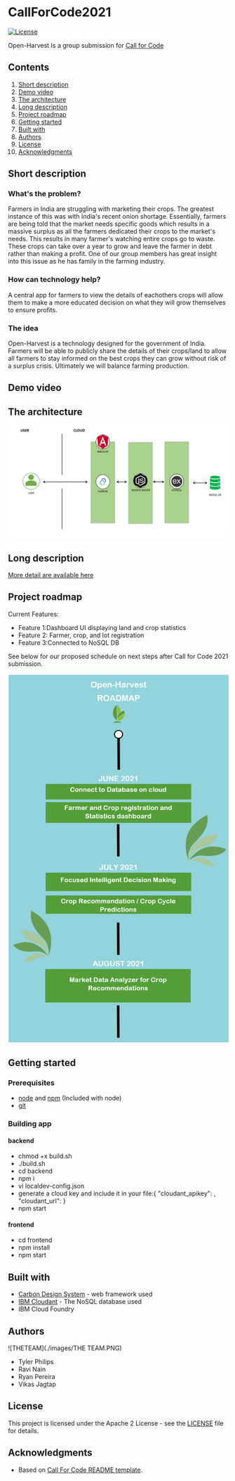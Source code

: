 # CallForCode2021

[![License](https://img.shields.io/badge/License-Apache2-blue.svg)](https://www.apache.org/licenses/LICENSE-2.0) 

Open-Harvest Is a group submission for [Call for Code](https://developer.ibm.com/callforcode/) 


## Contents

1. [Short description](#short-description)
1. [Demo video](#demo-video)
1. [The architecture](#the-architecture)
1. [Long description](#long-description)
1. [Project roadmap](#project-roadmap)
1. [Getting started](#getting-started)
1. [Built with](#built-with)
1. [Authors](#authors)
1. [License](#license)
1. [Acknowledgments](#acknowledgments)

## Short description

### What's the problem?

Farmers in India are struggling with marketing their crops. The greatest instance of this was with India's recent onion shortage. Essentially, farmers are being told that the market needs specific goods which results in a massive surplus as all the farmers dedicated their crops to the market's needs. This results in many farmer's watching entire crops go to waste. These crops can take over a year to grow and leave the farmer in debt rather than making a profit. One of our group members has great insight into this issue as he has family in the farming industry.

### How can technology help?
A central app for farmers to view the details of eachothers crops will allow them to make a more educated decision on what they will grow themselves to ensure profits.

### The idea
Open-Harvest is a technology designed for the government of India. Farmers will be able to publicly share the details of their crops/land to allow all farmers to stay informed on the best crops they can grow without risk of a surplus crisis. 
Ultimately we will balance farming production.

## Demo video


## The architecture


![Architecture](./images/architecture.PNG)
## Long description
[More detail are available here](./DESCRIPTION.md)

## Project roadmap
Current Features:
- Feature 1:Dashboard UI displaying land and crop statistics
- Feature 2: Farmer, crop, and lot registration
- Feature 3:Connected to NoSQL DB 

See below for our proposed schedule on next steps after Call for Code 2021 submission.

![Roadmap](./images/roadmap2.PNG)

## Getting started

### Prerequisites

* [node](https://nodejs.org/) and [npm](https://www.npmjs.com/) (Included with node)
* [git](https://git-scm.com/)

### Building app
#### backend
- chmod +x build.sh
- ./build.sh
- cd backend
- npm i
- vi localdev-config.json
- generate a cloud key and include it in your file:{ "cloudant_apikey": , "cloudant_url":  }
- npm start
#### frontend
- cd frontend
- npm install
- npm start
## Built with

- [Carbon Design System](https://github.com/Philipsty/carbon-angular-starter) - web framework used
- [IBM Cloudant](https://cloud.ibm.com/catalog?search=cloudant#search_results) - The NoSQL database used
- IBM Cloud Foundry
## Authors

![THETEAM](./images/THE TEAM.PNG)
- Tyler Philips
- Ravi Nain
- Ryan Pereira
- Vikas Jagtap

## License

This project is licensed under the Apache 2 License - see the [LICENSE](LICENSE) file for details.

## Acknowledgments

- Based on [Call For Code README template](https://github.com/Call-for-Code/Project-Sample/blob/main/README.md).
